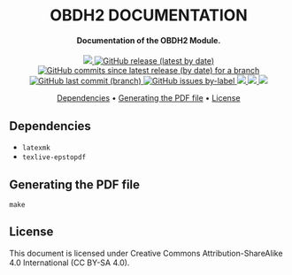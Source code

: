 <h1 align="center">
	OBDH2 DOCUMENTATION
	<br>
</h1>

<h4 align="center">Documentation of the OBDH2 Module.</h4>

<p align="center">
    <a href="https://github.com/spacelab-ufsc/spacelab#versioning">
        <img src="https://img.shields.io/badge/status-in%20development-red?style=for-the-badge">
    </a>
    <a href="https://github.com/spacelab-ufsc/obdh2/releases">
        <img alt="GitHub release (latest by date)" src="https://img.shields.io/github/v/release/spacelab-ufsc/obdh2?style=for-the-badge">
    </a>
    <a href="https://github.com/spacelab-ufsc/obdh2/releases">
        <img alt="GitHub commits since latest release (by date) for a branch" src="https://img.shields.io/github/commits-since/spacelab-ufsc/obdh2/latest/documentation?style=for-the-badge">
    </a>
    <a href="https://github.com/spacelab-ufsc/obdh2/commits/master">
        <img alt="GitHub last commit (branch)" src="https://img.shields.io/github/last-commit/spacelab-ufsc/obdh2/documentation?style=for-the-badge">
    </a>
    <a href="https://github.com/spacelab-ufsc/obdh2/issues">
    	<img alt="GitHub issues by-label" src="https://img.shields.io/github/issues/spacelab-ufsc/obdh2/documentation?style=for-the-badge">
	</a>
	<a href="">
		<img src="https://img.shields.io/badge/DOC%20tool-LaTeX-yellow?style=for-the-badge">
	</a>
    <a href="#license">
        <img src="https://img.shields.io/badge/LICENSE-CC%20BY--SA%204.0-yellow?style=for-the-badge">
    </a>
    <a href="https://github.com/spacelab-ufsc/obdh2/actions">
        <img src="https://img.shields.io/github/workflow/status/spacelab-ufsc/obdh2/Build%20LaTeX%20documentation?style=for-the-badge">
    </a>
</p>

<p align="center">
	<a href="#dependencies">Dependencies</a> •
	<a href="#generating-the-pdf-file">Generating the PDF file</a> •
	<a href="#license">License</a>
</p>

## Dependencies

- ```latexmk```
- ```texlive-epstopdf```

## Generating the PDF file

```
make
```

## License

This document is licensed under Creative Commons Attribution-ShareAlike 4.0 International (CC BY-SA 4.0).
